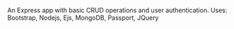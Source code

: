 An Express app with basic CRUD operations and user authentication.
Uses: Bootstrap, Nodejs, Ejs, MongoDB, Passport, JQuery